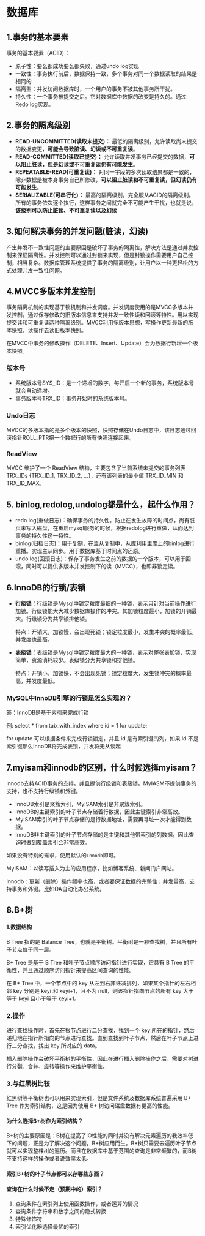 # 数据库

## 1.事务的基本要素

事务的基本要素（ACID）：

- 原子性：要么都成功要么都失败，通过undo log实现
- 一致性：事务执行前后，数据保持一致，多个事务对同一个数据读取的结果是相同的
- 隔离型：并发访问数据库时，一个用户的事务不被其他事务所干扰。
- 持久性：一个事务被提交之后。它对数据库中数据的改变是持久的。通过Redo log实现。

## 2.事务的隔离级别

- **READ-UNCOMMITTED(读取未提交)：** 最低的隔离级别，允许读取尚未提交的数据变更，**可能会导致脏读、幻读或不可重复读**。
- **READ-COMMITTED(读取已提交)：** 允许读取并发事务已经提交的数据，**可以阻止脏读，但是幻读或不可重复读仍有可能发生**。
- **REPEATABLE-READ(可重复读)：** 对同一字段的多次读取结果都是一致的，除非数据是被本身事务自己所修改，**可以阻止脏读和不可重复读，但幻读仍有可能发生**。
- **SERIALIZABLE(可串行化)：** 最高的隔离级别，完全服从ACID的隔离级别。所有的事务依次逐个执行，这样事务之间就完全不可能产生干扰，也就是说，**该级别可以防止脏读、不可重复读以及幻读**

## 3.如何解决事务的并发问题(脏读，幻读)

产生并发不一致性问题的主要原因是破坏了事务的隔离性，解决方法是通过并发控制来保证隔离性。并发控制可以通过封锁来实现，但是封锁操作需要用户自己控制，相当复杂。数据库管理系统提供了事务的隔离级别，让用户以一种更轻松的方式处理并发一致性问题。

## 4.MVCC多版本并发控制

事务隔离机制的实现基于锁机制和并发调度。并发调度使用的是MVCC多版本并发控制，通过保存修改的旧版本信息来支持并发一致性读和回滚等特性。用以实现提交读和可重复读两种隔离级别。MVCC利用多版本思想，写操作更新最新的版本快照，读操作去读旧版本快照。

在MVCC中事务的修改操作（DELETE、Insert、Update）会为数据行新增一个版本快照。

### 版本号

- 系统版本号SYS_ID：是一个递增的数字，每开启一个新的事务，系统版本号就会自动递增。
- 事务版本号TRX_ID：事务开始时的系统版本号。

### Undo日志

MVCC的多版本指的是多个版本的快照，快照存储在Undo日志中，该日志通过回滚指针ROLL_PTR把一个数据行的所有快照连接起来。

### ReadView

MVCC 维护了一个 ReadView 结构，主要包含了当前系统未提交的事务列表 TRX_IDs {TRX_ID_1, TRX_ID_2, ...}，还有该列表的最小值 TRX_ID_MIN 和 TRX_ID_MAX。

## 5. binlog,redolog,undolog都是什么，起什么作用？

- redo log(重做日志)：确保事务的持久性。防止在发生故障的时间点，尚有脏页未写入磁盘，在重启mysql服务的时候，根据redolog进行重做，从而达到事务的持久性这一特性。
- binlog(归档日志)：用于复制，在主从复制中，从库利用主库上的binlog进行重播。实现主从同步。用于数据库基于时间点的还原。
- undo log(回滚日志)：保存了事务发生之前的数据的一个版本，可以用于回滚，同时可以提供多版本并发控制下的读（MVCC），也即非锁定读。

## 6.InnoDB的行锁/表锁

- **行级锁**：行级锁是Mysql中锁定粒度最细的一种锁，表示只针对当前操作进行加锁。行级锁能大大减少数据库操作的冲突。其加锁粒度最小，加锁的开销最大。行级锁分为共享锁排他锁。

  特点：开销大，加锁慢，会出现死锁；锁定粒度最小，发生冲突的概率最低，并发度也最高。

- **表级锁**：表级锁是Mysql中锁定粒度最大的一种锁，表示对整张表加锁，实现简单，资源消耗较少。表级锁分为共享锁和排他锁。

  特点：开销小，加锁快，不会出现死锁；锁定粒度大，发生锁冲突的概率最高，并发度最低。

### MySQL中InnoDB引擎的行锁是怎么实现的？

  答：InnoDB是基于索引来完成行锁

  例: select * from tab_with_index where id = 1 for update;

  for update 可以根据条件来完成行锁锁定，并且 id 是有索引键的列，如果 id 不是索引键那么InnoDB将完成表锁，并发将无从谈起

## 7.myisam和innodb的区别，什么时候选择myisam？

innodb支持ACID事务的支持。并且提供行级锁和表级锁。MyIASM不提供事务的支持，也不支持行级锁和外键。

- InnoDB索引是聚簇索引，MyISAM索引是非聚簇索引。
- InnoDB的主键索引的叶子节点存储着行数据，因此主键索引非常高效。
- MyISAM索引的叶子节点存储的是行数据地址，需要再寻址一次才能得到数据。
- InnoDB非主键索引的叶子节点存储的是主键和其他带索引的列数据，因此查询时做到覆盖索引会非常高效。

如果没有特别的需求，使用默认的`Innodb`即可。

MyISAM：以读写插入为主的应用程序，比如博客系统、新闻门户网站。

Innodb：更新（删除）操作频率也高，或者要保证数据的完整性；并发量高，支持事务和外键。比如OA自动化办公系统。

## 8.B+树

#### 1.数据结构

B Tree 指的是 Balance Tree，也就是平衡树。平衡树是一颗查找树，并且所有叶子节点位于同一层。

B+ Tree 是基于 B Tree 和叶子节点顺序访问指针进行实现，它具有 B Tree 的平衡性，并且通过顺序访问指针来提高区间查询的性能。

在 B+ Tree 中，一个节点中的 key 从左到右非递减排列，如果某个指针的左右相邻 key 分别是 keyi 和 keyi+1，且不为 null，则该指针指向节点的所有 key 大于等于 keyi 且小于等于 keyi+1。

### 2.操作

进行查找操作时，首先在根节点进行二分查找，找到一个 key 所在的指针，然后递归地在指针所指向的节点进行查找。直到查找到叶子节点，然后在叶子节点上进行二分查找，找出 key 所对应的 data。

插入删除操作会破坏平衡树的平衡性，因此在进行插入删除操作之后，需要对树进行分裂、合并、旋转等操作来维护平衡性。

### 3.与红黑树比较

红黑树等平衡树也可以用来实现索引，但是文件系统及数据库系统普遍采用 B+ Tree 作为索引结构，这是因为使用 B+ 树访问磁盘数据有更高的性能。

#### 为什么选择B+树作为索引结构？

B+树的主要原因是：B树在提高了IO性能的同时并没有解决元素遍历的我效率低下的问题，正是为了解决这个问题，B+树应用而生。B+树只需要去遍历叶子节点就可以实现整棵树的遍历。而且在数据库中基于范围的查询是非常频繁的，而B树不支持这样的操作或者说效率太低。

#### 索引B+树的叶子节点都可以存哪些东西？

#### 查询在什么时候不走（预期中的）索引？

1. 查询条件在索引列上使用函数操作，或者运算的情况
2. 查询条件字符串和数字之间的隐式转换
3. 特殊修饰符
4. 索引优化器选择最优的索引